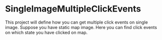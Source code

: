 # SingleImageMultipleClickEvents
This project will define how you can get multiple click events on single image. Suppose you have static map image. Here you can find click events on which state you have clicked on map.
